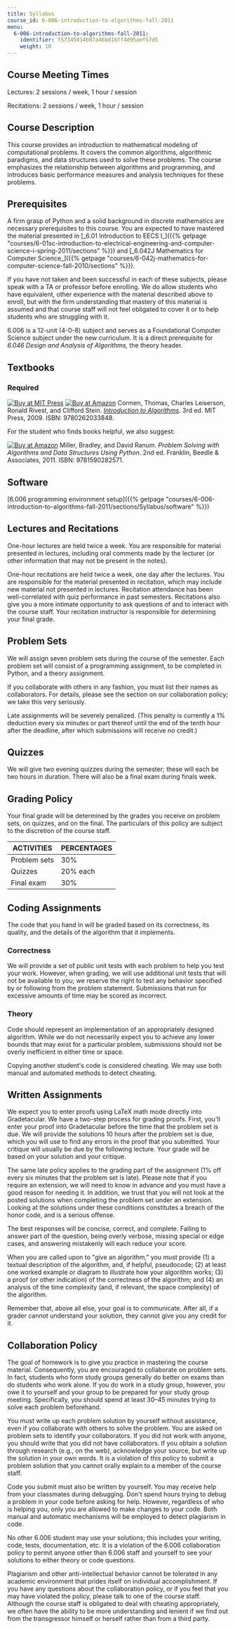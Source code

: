 ```yaml
---
title: Syllabus
course_id: 6-006-introduction-to-algorithms-fall-2011
menu:
  6-006-introduction-to-algorithms-fall-2011:
    identifier: f57345014b07a46bd16ff4d95aef57d5
    weight: 10
---
```

Course Meeting Times
--------------------

Lectures: 2 sessions / week, 1 hour / session

Recitations: 2 sessions / week, 1 hour / session

Course Description
------------------

This course provides an introduction to mathematical modeling of computational problems. It covers the common algorithms, algorithmic paradigms, and data structures used to solve these problems. The course emphasizes the relationship between algorithms and programming, and introduces basic performance measures and analysis techniques for these problems.

Prerequisites
-------------

A firm grasp of Python and a solid background in discrete mathematics are necessary prerequisites to this course. You are expected to have mastered the material presented in [\_6.01 Introduction to EECS I\_]({{% getpage "courses/6-01sc-introduction-to-electrical-engineering-and-computer-science-i-spring-2011/sections" %}}) and [\_6.042J Mathematics for Computer Science\_]({{% getpage "courses/6-042j-mathematics-for-computer-science-fall-2010/sections" %}}).

If you have not taken and been successful in each of these subjects, please speak with a TA or professor before enrolling. We do allow students who have equivalent, other experience with the material described above to enroll, but with the firm understanding that mastery of this material is assumed and that course staff will not feel obligated to cover it or to help students who are struggling with it.

6.006 is a 12-unit (4-0-8) subject and serves as a Foundational Computer Science subject under the new curriculum. It is a direct prerequisite for _6.046 Design and Analysis of Algorithms,_ the theory header.

Textbooks
---------

### Required

[![Buy at MIT Press](/images/mp_logo.gif)](https://mitpress.mit.edu/9780262033848) [![Buy at Amazon](/images/a_logo_17.gif)](http://www.amazon.com/exec/obidos/ASIN/0262033844/ref=nosim/mitopencourse-20) Cormen, Thomas, Charles Leiserson, Ronald Rivest, and Clifford Stein. [_Introduction to Algorithms_](https://mitpress.mit.edu/9780262033848). 3rd ed. MIT Press, 2009. ISBN: 9780262033848.

For the student who finds books helpful, we also suggest:

[![Buy at Amazon](/images/a_logo_17.gif)](http://www.amazon.com/exec/obidos/ASIN/1590282574/ref=nosim/mitopencourse-20) Miller, Bradley, and David Ranum. _Problem Solving with Algorithms and Data Structures Using Python_. 2nd ed. Franklin, Beedle & Associates, 2011. ISBN: 9781590282571.

Software
--------

[6.006 programming environment setup]({{% getpage "courses/6-006-introduction-to-algorithms-fall-2011/sections/Syllabus/software" %}})

Lectures and Recitations
------------------------

One-hour lectures are held twice a week. You are responsible for material presented in lectures, including oral comments made by the lecturer (or other information that may not be present in the notes).

One-hour recitations are held twice a week, one day after the lectures. You are responsible for the material presented in recitation, which may include new material not presented in lectures. Recitation attendance has been well-correlated with quiz performance in past semesters. Recitations also give you a more intimate opportunity to ask questions of and to interact with the course staff. Your recitation instructor is responsible for determining your final grade.

Problem Sets
------------

We will assign seven problem sets during the course of the semester. Each problem set will consist of a programming assignment, to be completed in Python, and a theory assignment.

If you collaborate with others in any fashion, you must list their names as collaborators. For details, please see the section on our collaboration policy; we take this very seriously.

Late assignments will be severely penalized. (This penalty is currently a 1% deduction every six minutes or part thereof until the end of the tenth hour after the deadline, after which submissions will receive no credit.)

Quizzes
-------

We will give two evening quizzes during the semester; these will each be two hours in duration. There will also be a final exam during finals week.

Grading Policy
--------------

Your final grade will be determined by the grades you receive on problem sets, on quizzes, and on the final. The particulars of this policy are subject to the discretion of the course staff.

| ACTIVITIES | PERCENTAGES |
| --- | --- |
| Problem sets | 30% |
| Quizzes | 20% each |
| Final exam | 30% 

Coding Assignments
------------------

The code that you hand in will be graded based on its correctness, its quality, and the details of the algorithm that it implements.

### Correctness

We will provide a set of public unit tests with each problem to help you test your work. However, when grading, we will use additional unit tests that will not be available to you; we reserve the right to test any behavior specified by or following from the problem statement. Submissions that run for excessive amounts of time may be scored as incorrect.

### Theory

Code should represent an implementation of an appropriately designed algorithm. While we do not necessarily expect you to achieve any lower bounds that may exist for a particular problem, submissions should not be overly inefficient in either time or space.

Copying another student's code is considered cheating. We may use both manual and automated methods to detect cheating.

Written Assignments
-------------------

We expect you to enter proofs using LaTeX math mode directly into Gradetacular. We have a two-step process for grading proofs. First, you'll enter your proof into Gradetacular before the time that the problem set is due. We will provide the solutions 10 hours after the problem set is due, which you will use to find any errors in the proof that you submitted. Your critique will usually be due by the following lecture. Your grade will be based on your solution and your critique.

The same late policy applies to the grading part of the assignment (1% off every six minutes that the problem set is late). Please note that if you require an extension, we will need to know in advance and you must have a good reason for needing it. In addition, we trust that you will not look at the posted solutions when completing the problem set under an extension. Looking at the solutions under these conditions constitutes a breach of the honor code, and is a serious offense.

The best responses will be concise, correct, and complete. Failing to answer part of the question, being overly verbose, missing special or edge cases, and answering mistakenly will each reduce your score.

When you are called upon to "give an algorithm," you must provide (1) a textual description of the algorithm, and, if helpful, pseudocode; (2) at least one worked example or diagram to illustrate how your algorithm works; (3) a proof (or other indication) of the correctness of the algorithm; and (4) an analysis of the time complexity (and, if relevant, the space complexity) of the algorithm.

Remember that, above all else, your goal is to communicate. After all, if a grader cannot understand your solution, they cannot give you any credit for it.

Collaboration Policy
--------------------

The goal of homework is to give you practice in mastering the course material. Consequently, you are encouraged to collaborate on problem sets. In fact, students who form study groups generally do better on exams than do students who work alone. If you do work in a study group, however, you owe it to yourself and your group to be prepared for your study group meeting. Specifically, you should spend at least 30–45 minutes trying to solve each problem beforehand.

You must write up each problem solution by yourself without assistance, even if you collaborate with others to solve the problem. You are asked on problem sets to identify your collaborators. If you did not work with anyone, you should write that you did not have collaborators. If you obtain a solution through research (e.g., on the web), acknowledge your source, but write up the solution in your own words. It is a violation of this policy to submit a problem solution that you cannot orally explain to a member of the course staff.

Code you submit must also be written by yourself. You may receive help from your classmates during debugging. Don't spend hours trying to debug a problem in your code before asking for help. However, regardless of who is helping you, only you are allowed to make changes to your code. Both manual and automatic mechanisms will be employed to detect plagiarism in code.

No other 6.006 student may use your solutions; this includes your writing, code, tests, documentation, etc. It is a violation of the 6.006 collaboration policy to permit anyone other than 6.006 staff and yourself to see your solutions to either theory or code questions.

Plagiarism and other anti-intellectual behavior cannot be tolerated in any academic environment that prides itself on individual accomplishment. If you have any questions about the collaboration policy, or if you feel that you may have violated the policy, please talk to one of the course staff. Although the course staff is obligated to deal with cheating appropriately, we often have the ability to be more understanding and lenient if we find out from the transgressor himself or herself rather than from a third party.